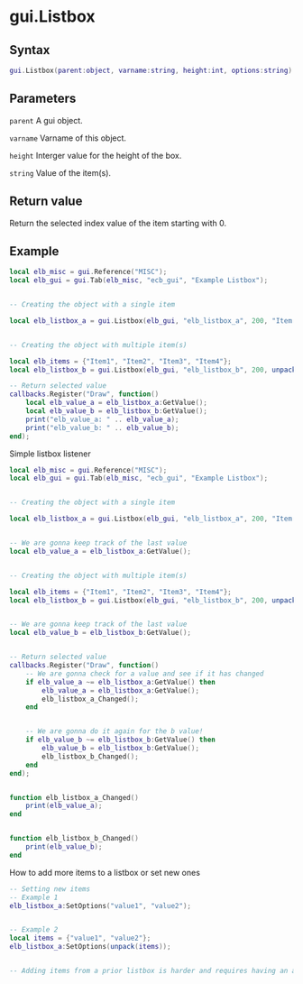 # gui.Listbox

## Syntax
```lua
gui.Listbox(parent:object, varname:string, height:int, options:string)
```

## Parameters
```parent``` A gui object.

```varname``` Varname of this object.

```height``` Interger value for the height of the box.

```string``` Value of the item(s).

## Return value
Return the selected index value of the item starting with 0.

## Example
```lua
local elb_misc = gui.Reference("MISC");
local elb_gui = gui.Tab(elb_misc, "ecb_gui", "Example Listbox");


-- Creating the object with a single item

local elb_listbox_a = gui.Listbox(elb_gui, "elb_listbox_a", 200, "Item 1");


-- Creating the object with multiple item(s)

local elb_items = {"Item1", "Item2", "Item3", "Item4"};
local elb_listbox_b = gui.Listbox(elb_gui, "elb_listbox_b", 200, unpack(elb_items));

-- Return selected value
callbacks.Register("Draw", function()
    local elb_value_a = elb_listbox_a:GetValue();
    local elb_value_b = elb_listbox_b:GetValue();
    print("elb_value_a: " .. elb_value_a);
    print("elb_value_b: " .. elb_value_b);
end);
```

Simple listbox listener
```lua
local elb_misc = gui.Reference("MISC");
local elb_gui = gui.Tab(elb_misc, "ecb_gui", "Example Listbox");


-- Creating the object with a single item

local elb_listbox_a = gui.Listbox(elb_gui, "elb_listbox_a", 200, "Item 1");


-- We are gonna keep track of the last value
local elb_value_a = elb_listbox_a:GetValue();


-- Creating the object with multiple item(s)

local elb_items = {"Item1", "Item2", "Item3", "Item4"};
local elb_listbox_b = gui.Listbox(elb_gui, "elb_listbox_b", 200, unpack(elb_items));


-- We are gonna keep track of the last value
local elb_value_b = elb_listbox_b:GetValue();


-- Return selected value
callbacks.Register("Draw", function()
    -- We are gonna check for a value and see if it has changed
	if elb_value_a ~= elb_listbox_a:GetValue() then
		elb_value_a = elb_listbox_a:GetValue();
		elb_listbox_a_Changed();
	end


	-- We are gonna do it again for the b value!
	if elb_value_b ~= elb_listbox_b:GetValue() then
		elb_value_b = elb_listbox_b:GetValue();
		elb_listbox_b_Changed();
	end
end);


function elb_listbox_a_Changed()
	print(elb_value_a);
end


function elb_listbox_b_Changed()
	print(elb_value_b);
end
```

How to add more items to a listbox or set new ones
```lua
-- Setting new items
-- Example 1
elb_listbox_a:SetOptions("value1", "value2");


-- Example 2
local items = {"value1", "value2"};
elb_listbox_a:SetOptions(unpack(items));


-- Adding items from a prior listbox is harder and requires having an array of the items you had in it. In this cause you would just add to an array and use unpack(items) like shown above.
```
